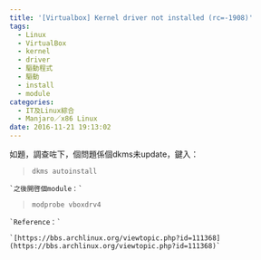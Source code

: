 ```yaml
---
title: '[Virtualbox] Kernel driver not installed (rc=-1908)'
tags:
  - Linux
  - VirtualBox
  - kernel
  - driver
  - 驅動程式
  - 驅動
  - install
  - module
categories:
  - IT及Linux綜合
  - Manjaro／x86 Linux
date: 2016-11-21 19:13:02
---
```


如題，調查咗下，個問題係個dkms未update，鍵入：

>>
> `dkms autoinstall`

	`之後開啓個module：`

>>
> `modprobe vboxdrv4`>
>

	`Reference：`

	`[https://bbs.archlinux.org/viewtopic.php?id=111368](https://bbs.archlinux.org/viewtopic.php?id=111368)`
